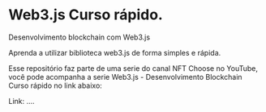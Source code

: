 # Web3.js Curso rápido.

Desenvolvimento blockchain com Web3.js

Aprenda a utilizar biblioteca web3.js de forma simples e rápida.


Esse repositório faz parte de uma serie do canal NFT Choose no YouTube, você pode acompanha a serie Web3.js - Desenvolvimento Blockchain Curso rápido no link abaixo:

Link: ....



